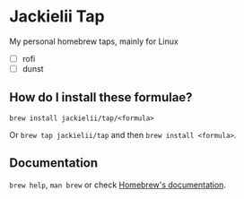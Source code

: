# Jackielii Tap

My personal homebrew taps, mainly for Linux

- [ ] rofi
- [ ] dunst

## How do I install these formulae?

`brew install jackielii/tap/<formula>`

Or `brew tap jackielii/tap` and then `brew install <formula>`.

## Documentation

`brew help`, `man brew` or check [Homebrew's documentation](https://docs.brew.sh).
